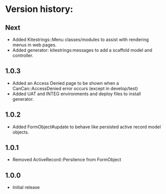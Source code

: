 # Version history:

## Next

* Added Kitestrings::Menu classes/modules to assist with rendering menus in web pages.
* Added generator: kitestrings:messages to add a scaffold model and controller.

## 1.0.3

* Added an Access Denied page to be shown when a CanCan::AccessDenied error occurs (except in develop/test)
* Added UAT and INTEG environments and deploy files to install generator.

## 1.0.2

* Added FormObject#update to behave like persisted active record model objects.

## 1.0.1

* Removed ActiveRecord::Persitence from FormObject

## 1.0.0

* Initial release
